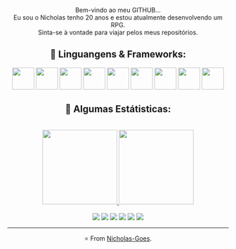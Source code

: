 <div align="center" style="margin-top: 25px">
  <p style="margin-top: 25px; text-align: center">Bem-vindo ao meu GITHUB...
  <br>Eu sou o Nicholas tenho 20 anos e estou atualmente desenvolvendo um RPG.
  <br>Sinta-se à vontade para viajar pelos meus repositórios.
</p>  

<div>

## 🌊 Linguangens & Frameworks:
<div align="center" style="display: inline_block;">
  <img width="50px" src="https://cdn.jsdelivr.net/gh/devicons/devicon/icons/html5/html5-original.svg" />
  <img width="50px" src="https://cdn.jsdelivr.net/gh/devicons/devicon/icons/css3/css3-original.svg"/>
  <img width="50px" src="https://cdn.jsdelivr.net/gh/devicons/devicon/icons/javascript/javascript-plain.svg"/>
  <img width="50px" src="https://cdn.jsdelivr.net/gh/devicons/devicon/icons/kotlin/kotlin-original.svg" />
  <img width="50px" src="https://cdn.jsdelivr.net/gh/devicons/devicon/icons/dart/dart-original.svg" />
  <img width="50px" src="https://cdn.jsdelivr.net/gh/devicons/devicon/icons/flutter/flutter-original.svg" />
  <img width="50px" src="https://cdn.jsdelivr.net/gh/devicons/devicon/icons/react/react-original.svg" />
  <img width="50px" src="https://cdn.jsdelivr.net/gh/devicons/devicon/icons/tailwindcss/tailwindcss-plain.svg" />
  <img width="50px" src="https://cdn.jsdelivr.net/gh/devicons/devicon/icons/sass/sass-original.svg"/>  
</div>

 ## 🌊 Algumas Estátisticas:
 <div align="center"><br>
  <a href="https://github.com/Nicholas-Goes">
    <img height="170em" src="https://github-readme-stats.vercel.app/api?username=Nicholas-Goes&show_icons=true&bg_color=ffffff&icon_color=0054DD&title_color=0054DD&hide_border=true&text_color=000000&locale=pt-br&count_private=true"/>
    <img height="170em" src="http://github-readme-streak-stats.herokuapp.com?user=Nicholas-Goes&date_format=M%20j%5B%2C%20Y%5D&fire=0054DD&border=0054DD&ring=0054DD&currStreakNum=0054DD&&hide_border=true&currStreakLabel=0054DD"/>
</div><br>
  
<div align="center" style="display: inline_block">
    <a href="https://www.linkedin.com/in/nicholasgoes" target="_blank"><img src="https://img.shields.io/badge/LinkedIn-ffffff?style=for-the-badge&logo=linkedin&logoColor=0054DD" target="_blank"></a> 
    <a href="https://www.instagram.com/nicholasfgoes" target="_blank"><img src="https://img.shields.io/badge/Instagram-ffffff?style=for-the-badge&logo=instagram&logoColor=0054DD" target="_blank"></a>
    <a href="https://twitter.com/NicholasGoes"><img src="https://img.shields.io/badge/Twitter-ffffff?style=for-the-badge&logo=twitter&logoColor=0054DD" target="_blank"></a>
    <a href="https://www.facebook.com/GoesNicholas"><img src="https://img.shields.io/badge/Facebook-ffffff?style=for-the-badge&logo=facebook&logoColor=0054DD" target="_blank"></a>
    <a href="https://myanimelist.net/profile/Nicholas_Goes"><img src="https://img.shields.io/badge/Myanimelist-ffffff?style=for-the-badge&logo=myanimelist&logoColor=0054DD" target="_blank"></a>
    <a href = "mailto:nicholasfernandesdegoes@gmail.com"><img src="https://img.shields.io/badge/Gmail-ffffff?style=for-the-badge&logo=gmail&logoColor=0054DD" target="_blank"></a>
 </div>
 <hr>

<div>

⭐️ From [Nicholas-Goes](https://github.com/Nicholas-Goes).

